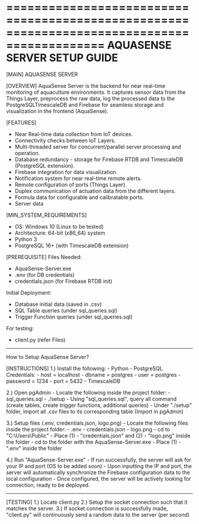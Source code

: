 ============================================================================================
                            AQUASENSE SERVER SETUP GUIDE
============================================================================================

[MAIN]
AQUASENSE SERVER

[OVERVIEW]
AquaSense Server is the backend for near real-time monitoring of aquaculture environments. It captures sensor data from the Things Layer, preprocess the raw data, log the processed data to the PostgreSQLTimescaleDB and Firebase for seamless storage and visualization in the frontend (AquaSense).

[FEATURES]
- Near Real-time data collection from IoT devices.
- Connectivity checks between IoT Layers.
- Multi-threaded server for concurrent/parallel server processing and operation.
- Database redundancy - storage for Firebase RTDB and TimescaleDB (PostgreSQL extension).
- Firebase integration for data visualization.
- Notification system for near real-time remote alerts.
- Remote configuration of ports (Things Layer).
- Duplex communication of actuation data from the different layers.
- Formula data for configurable and calibratable ports.
- Server data

[MIN_SYSTEM_REQUIREMENTS]
- OS: Windows 10 (Linux to be tested)
- Architecture: 64-bit (x86_64) system
- Python 3
- PostgreSQL 16+ (with TimescaleDB extension)


[PREREQUISITE]
Files Needed:
- AquaSense-Server.exe
- .env (for DB credentials)
- credentials.json (for Firebase RTDB init)

Initial Deployment:
- Database initial data (saved in .csv)
- SQL Table queries (under sql_queries.sql)
- Trigger Function queries (under sql_queries.sql)

For testing:
- client.py (refer Files)

------------------------------------------------------------

How to Setup AquaSense Server?

[INSTRUCTIONS]
1.) Install the following:
    - Python
    - PostgreSQL
        Credentials:
        - host     = localhost
        - dbname   = postgres
        - user     = postgres
        - password = 1234
        - port     = 5432
    - TimescaleDB

2.) Open pgAdmin 
    - Locate the following inside the project folder:
        - sql_queries.sql
        - ./setup 
    - Using "sql_queries.sql", query all command (create tables, create trigger functions, additional queries)
    - Under "./setup" folder, import all .csv files to its corresponding table (Import in pgAdmin) 

3.) Setup files (.env, credentials.json, logo.png)
    - Locate the following files inside the project folder:
        - .env
        - credentials.json
        - logo.png
    - cd to "C:\Users\Public"
    - Place (1) - "credentials.json" and (2) - "logo.png" inside the folder
    - cd to the folder with the AquaSense-Server.exe
    - Place (1) - ".env" inside the folder

4.) Run "AquaSense-Server.exe"
    - If run successfully, the server will ask for your IP and port (OS to be added soon)
    - Upon inputting the IP and port, the server will automatically synchronize the Firebase configuration data to the local configuration
    - Once configured, the server will be actively looking for connection, ready to be deployed.


--------------------------------------

[TESTING]
1.) Locate client.py
2.) Setup the socket connection such that it matches the server.
3.) If socket connection is successfully made, "client.py" will continuously send a random data to the server (per second)
